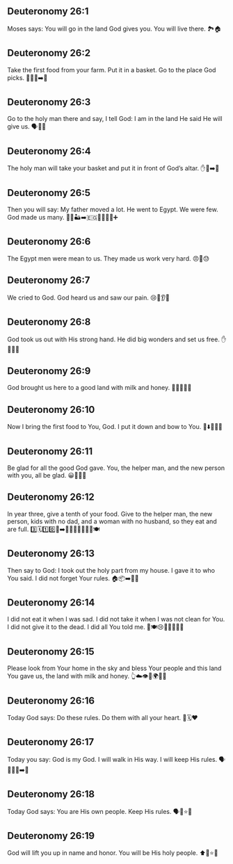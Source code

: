 ## Deuteronomy 26:1
Moses says: You will go in the land God gives you. You will live there. 🏞️🏠
## Deuteronomy 26:2
Take the first food from your farm. Put it in a basket. Go to the place God picks. 🧺🍇🌾➡️🛐
## Deuteronomy 26:3
Go to the holy man there and say, I tell God: I am in the land He said He will give us. 🗣️🙏📜
## Deuteronomy 26:4
The holy man will take your basket and put it in front of God’s altar. ✋🧺➡️🛐
## Deuteronomy 26:5
Then you will say: My father moved a lot. He went to Egypt. We were few. God made us many. 🚶‍♂️🏜️➡️🇪🇬👨‍👩‍👧‍👦➕
## Deuteronomy 26:6
The Egypt men were mean to us. They made us work very hard. 😠🔨😓
## Deuteronomy 26:7
We cried to God. God heard us and saw our pain. 😢🙏👂👀
## Deuteronomy 26:8
God took us out with His strong hand. He did big wonders and set us free. ✋💪🌟🚪
## Deuteronomy 26:9
God brought us here to a good land with milk and honey. 🐄🥛🍯🌾😊
## Deuteronomy 26:10
Now I bring the first food to You, God. I put it down and bow to You. 🧺⬇️🛐🙇‍♂️
## Deuteronomy 26:11
Be glad for all the good God gave. You, the helper man, and the new person with you, all be glad. 😀🎉🍞👥
## Deuteronomy 26:12
In year three, give a tenth of your food. Give to the helper man, the new person, kids with no dad, and a woman with no husband, so they eat and are full. 3️⃣🗓️1️⃣0️⃣🍎➡️👨‍🦱🧳👧👦🙍‍♀️🍽️
## Deuteronomy 26:13
Then say to God: I took out the holy part from my house. I gave it to who You said. I did not forget Your rules. 🏠📦➡️🙏✅
## Deuteronomy 26:14
I did not eat it when I was sad. I did not take it when I was not clean for You. I did not give it to the dead. I did all You told me. 🚫🍽️😢🚫🧼🚫💀✅
## Deuteronomy 26:15
Please look from Your home in the sky and bless Your people and this land You gave us, the land with milk and honey. 👆☁️👁️🙏🌍🥛🍯
## Deuteronomy 26:16
Today God says: Do these rules. Do them with all your heart. 📜🗓️❤️
## Deuteronomy 26:17
Today you say: God is my God. I will walk in His way. I will keep His rules. 🗣️🙏🚶‍♂️➡️📜
## Deuteronomy 26:18
Today God says: You are His own people. Keep His rules. 🗣️👥⭐📜
## Deuteronomy 26:19
God will lift you up in name and honor. You will be His holy people. ⬆️🏅⭐🙏
